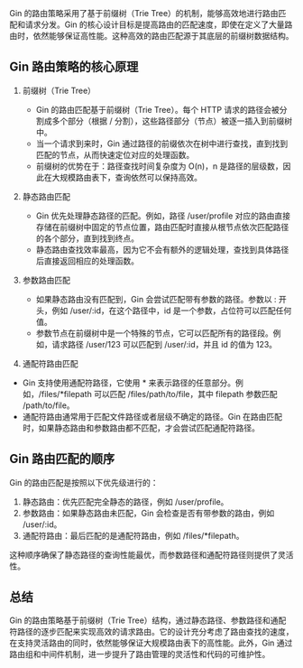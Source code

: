 Gin 的路由策略采用了基于前缀树（Trie Tree）的机制，能够高效地进行路由匹配和请求分发。Gin 的核心设计目标是提高路由的匹配速度，即使在定义了大量路由时，依然能够保证高性能。这种高效的路由匹配源于其底层的前缀树数据结构。  

## Gin 路由策略的核心原理  
1. 前缀树（Trie Tree）
   - Gin 的路由匹配基于前缀树（Trie Tree）。每个 HTTP 请求的路径会被分割成多个部分（根据 / 分割），这些路径部分（节点）被逐一插入到前缀树中。
   - 当一个请求到来时，Gin 通过路径的前缀依次在树中进行查找，直到找到匹配的节点，从而快速定位对应的处理函数。
   - 前缀树的优势在于：路径查找时间复杂度为 O(n)，n 是路径的层级数，因此在大规模路由表下，查询依然可以保持高效。

2. 静态路由匹配
   - Gin 优先处理静态路径的匹配。例如，路径 /user/profile 对应的路由直接存储在前缀树中固定的节点位置，路由匹配时直接从根节点依次匹配路径的各个部分，直到找到终点。
   - 静态路由查找效率最高，因为它不会有额外的逻辑处理，查找到具体路径后直接返回相应的处理函数。

3. 参数路由匹配
   - 如果静态路由没有匹配到，Gin 会尝试匹配带有参数的路径。参数以 : 开头，例如 /user/:id，在这个路径中，id 是一个参数，占位符可以匹配任何值。
   - 参数节点在前缀树中是一个特殊的节点，它可以匹配所有的路径段。例如，请求路径 /user/123 可以匹配到 /user/:id，并且 id 的值为 123。

4. 通配符路由匹配
  - Gin 支持使用通配符路径，它使用 * 来表示路径的任意部分。例如，/files/*filepath 可以匹配 /files/path/to/file，其中 filepath 参数匹配 /path/to/file。
  - 通配符路由通常用于匹配文件路径或者层级不确定的路径。Gin 在路由匹配时，如果静态路由和参数路由都不匹配，才会尝试匹配通配符路径。

## Gin 路由匹配的顺序  
Gin 的路由匹配是按照以下优先级进行的：
  1. 静态路由：优先匹配完全静态的路径，例如 /user/profile。
  2. 参数路由：如果静态路由未匹配，Gin 会检查是否有带参数的路由，例如 /user/:id。
  3. 通配符路由：最后匹配的是通配符路由，例如 /files/*filepath。

这种顺序确保了静态路径的查询性能最优，而参数路径和通配符路径则提供了灵活性。

## 总结
Gin 的路由策略基于前缀树（Trie Tree）结构，通过静态路径、参数路径和通配符路径的逐步匹配来实现高效的请求路由。它的设计充分考虑了路由查找的速度，在支持灵活路由的同时，依然能够保证大规模路由表下的高性能。此外，Gin 通过路由组和中间件机制，进一步提升了路由管理的灵活性和代码的可维护性。
